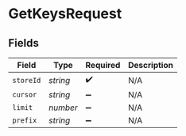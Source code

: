 # GetKeysRequest


## Fields

| Field              | Type               | Required           | Description        |
| ------------------ | ------------------ | ------------------ | ------------------ |
| `storeId`          | *string*           | :heavy_check_mark: | N/A                |
| `cursor`           | *string*           | :heavy_minus_sign: | N/A                |
| `limit`            | *number*           | :heavy_minus_sign: | N/A                |
| `prefix`           | *string*           | :heavy_minus_sign: | N/A                |